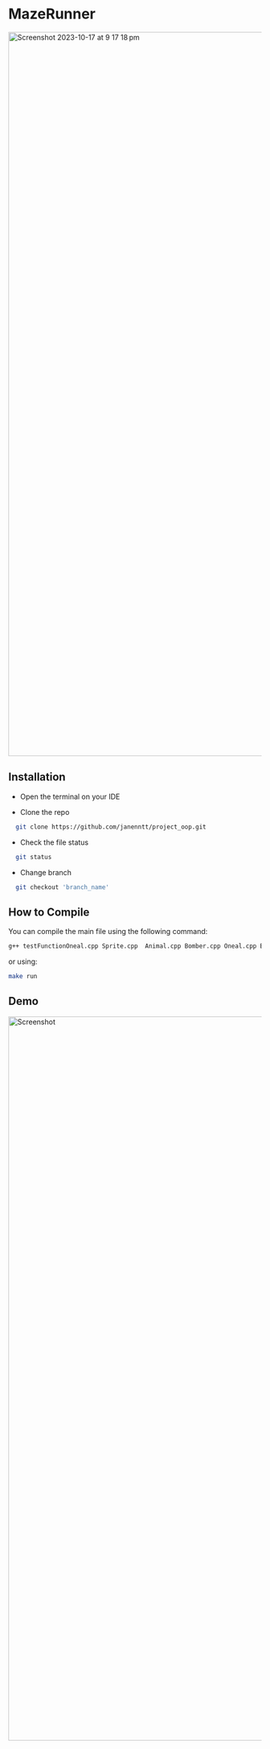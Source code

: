 # MazeRunner

<img width="1440" alt="Screenshot 2023-10-17 at 9 17 18 pm" src="https://github.com/janenntt/project_oop/assets/138750973/3fe469f3-2e30-4914-a80b-accc95e6ec12">

## Installation
- Open the terminal on your IDE

- Clone the repo
```bash
  git clone https://github.com/janenntt/project_oop.git
```
- Check the file status
```bash
  git status
```
- Change branch
```bash
  git checkout 'branch_name'
```
## How to Compile
You can compile the main file using the following command:
```bash
g++ testFunctionOneal.cpp Sprite.cpp  Animal.cpp Bomber.cpp Oneal.cpp Ballom.cpp  Move.cpp mapCreation.cpp game.cpp Blocked.cpp -std=c++11  -I/opt/homebrew/Cellar/sfml/2.6.0/include -o testOneal -L/opt/homebrew/Cellar/sfml/2.6.0/lib -lsfml-graphics -lsfml-window -lsfml-system
```
or using: 
```bash
make run
```
## Demo
<img width="1440" alt="Screenshot" src="https://github.com/janenntt/project_oop/assets/138750973/e776cde6-967b-45cd-a82e-d1bc2d0b52fd">

